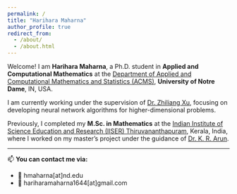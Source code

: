 ```yaml
---
permalink: /
title: "Harihara Maharna"
author_profile: true
redirect_from:
  - /about/
  - /about.html
---
```


Welcome! I am **Harihara Maharna**, a Ph.D. student in **Applied and Computational Mathematics** at the [Department of Applied and Computational Mathematics and Statistics (ACMS)](https://acms.nd.edu/), **University of Notre Dame**, IN, USA.

I am currently working under the supervision of [Dr. Zhiliang Xu](https://acms.nd.edu/people/zhiliang-xu/), focusing on developing neural network algorithms for higher-dimensional problems.

Previously, I completed my **M.Sc. in Mathematics** at the [Indian Institute of Science Education and Research (IISER) Thiruvananthapuram](https://www.iisertvm.ac.in/), Kerala, India, where I worked on my master’s project under the guidance of [Dr. K. R. Arun](https://www.iisertvm.ac.in/faculty/arun).

---

📫 **You can contact me via:**

- 📧 hmaharna[at]nd.edu
- 📧 hariharamaharna1644[at]gmail.com

<!------->
<!--permalink: /-->
<!--title: "Harihara Maharna"-->
<!--author_profile: true-->
<!--redirect_from:-->
<!--  - /about/-->
<!--  - /about.html-->
<!------->
<!---->
<!--Hi! Welcome to my website! I'm Harihara Maharna, a first-year Applied Mathematics PhD student in the Department of Applied and Computational Mathematics and Statistics (ACMS) of the University of Notre Dame, South Bend, IN, US. I did my master's in mathematics from IISER Thiruvananthapuram, Kerala, India, and my master's project was under the supervision of Dr. K. R. Arun.-->
<!---->
<!--You can contact me via:-->
<!---->
<!--- hmaharna[at]nd.edu-->
<!--- hariharamaharna1644[at]gmail.com-->

